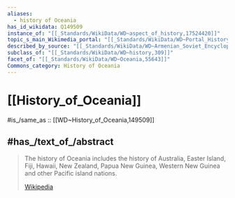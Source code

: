 ```yaml
---
aliases:
  - history of Oceania
has_id_wikidata: Q149509
instance_of: "[[_Standards/WikiData/WD~aspect_of_history,17524420]]"
topic_s_main_Wikimedia_portal: "[[_Standards/WikiData/WD~Portal_History_of_Oceania,42351440]]"
described_by_source: "[[_Standards/WikiData/WD~Armenian_Soviet_Encyclopedia,_vol._12,124737664]]"
subclass_of: "[[_Standards/WikiData/WD~history,309]]"
facet_of: "[[_Standards/WikiData/WD~Oceania,55643]]"
Commons_category: History of Oceania
---
```


# [[History_of_Oceania]] 

#is_/same_as :: [[WD~History_of_Oceania,149509]] 

## #has_/text_of_/abstract 

> The history of Oceania includes the history of Australia, 
> Easter Island, Fiji, Hawaii, New Zealand, Papua New Guinea, Western New Guinea 
> and other Pacific island nations.
>
> [Wikipedia](https://en.wikipedia.org/wiki/History%20of%20Oceania) 

